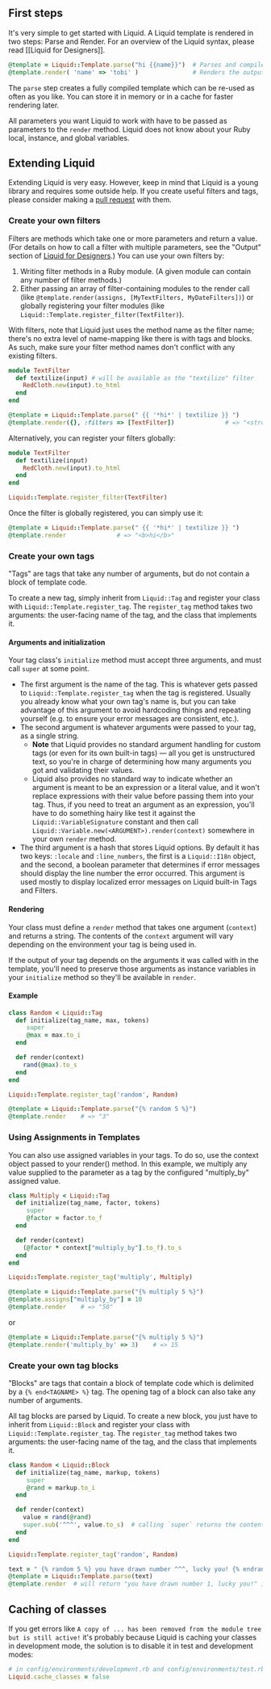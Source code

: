 ## First steps

It's very simple to get started with Liquid.  A Liquid template is rendered in
two steps: Parse and Render.  For an overview of the Liquid syntax, please read
[[Liquid for Designers]].

```ruby
@template = Liquid::Template.parse("hi {{name}}")  # Parses and compiles the template
@template.render( 'name' => 'tobi' )               # Renders the output => "hi tobi"
```

The `parse` step creates a fully compiled template which can be re-used as often
as you like.  You can store it in memory or in a cache for faster rendering
later.

All parameters you want Liquid to work with have to be passed as parameters to
the `render` method.  Liquid does not know about your Ruby local, instance, and
global variables.

## Extending Liquid

Extending Liquid is very easy.  However, keep in mind that Liquid is a young
library and requires some outside help.  If you create useful filters and tags,
please consider making a [pull request](https://github.com/Shopify/liquid/pulls)
with them.

### Create your own filters

Filters are methods which take one or more
parameters and return a value. (For details on how to call a filter with multiple parameters, see the "Output" section of [Liquid for Designers](./Liquid-for-Designers).) You can use your own filters by:

1. Writing filter methods in a Ruby module. (A given module can contain any number of filter methods.)
2. Either passing an array of filter-containing modules to the render call (like `@template.render(assigns,
[MyTextFilters, MyDateFilters])`) or globally registering your filter modules (like `Liquid::Template.register_filter(TextFilter)`). 

With filters, note that Liquid just uses the method name as the filter name; there's no extra level of name-mapping like there is with tags and blocks. As such, make sure your filter method names don't conflict with any existing filters. 

```ruby
module TextFilter
  def textilize(input) # will be available as the "textilize" filter
    RedCloth.new(input).to_html
  end
end
```

```ruby
@template = Liquid::Template.parse(" {{ '*hi*' | textilize }} ")
@template.render({}, :filters => [TextFilter])              # => "<strong>hi</strong>"
```

Alternatively, you can register your filters globally:

```ruby
module TextFilter
  def textilize(input)
    RedCloth.new(input).to_html
  end
end

Liquid::Template.register_filter(TextFilter)
```

Once the filter is globally registered, you can simply use it:

```ruby
@template = Liquid::Template.parse(" {{ '*hi*' | textilize }} ")
@template.render              # => "<b>hi</b>"
```

### Create your own tags

"Tags" are tags that take any number of arguments, but do not contain a block of template code. 

To create a new tag, simply inherit from `Liquid::Tag` and register your class
with `Liquid::Template.register_tag`. The `register_tag` method takes two arguments: the user-facing name of the tag, and the class that implements it.

#### Arguments and initialization

Your tag class's `initialize` method must accept three arguments, and must call `super` at some point. 

* The first argument is the name of the tag. This is whatever gets passed to `Liquid::Template.register_tag` when the tag is registered. Usually you already know what your own tag's name is, but you can take advantage of this argument to avoid hardcoding things and repeating yourself (e.g. to ensure your error messages are consistent, etc.). 
* The second argument is whatever arguments were passed to your tag, as a single string. 
    * **Note** that Liquid provides no standard argument handling for custom tags (or even for its own built-in tags) — all you get is unstructured text, so you're in charge of determining how many arguments you got and validating their values. 
    * Liquid also provides no standard way to indicate whether an argument is meant to be an expression or a literal value, and it won't replace expressions with their value before passing them into your tag. Thus, if you need to treat an argument as an expression, you'll have to do something hairy like test it against the `Liquid::VariableSignature` constant and then call `Liquid::Variable.new(<ARGUMENT>).render(context)` somewhere in your own `render` method. 
* The third argument is a hash that stores Liquid options. By default it has two keys: `:locale` and `:line_numbers`, the first is a `Liquid::I18n` object, and the second, a boolean parameter that determines if error messages should display the line number the error occurred. This argument is used mostly to display localized error messages on Liquid built-in Tags and Filters.

#### Rendering

Your class must define a `render` method that takes one argument (`context`) and returns a string. The contents of the `context` argument will vary depending on the environment your tag is being used in.

If the output of your tag depends on the arguments it was called with in the template, you'll need to preserve those arguments as instance variables in your `initialize` method so they'll be available in `render`.

#### Example

```ruby
class Random < Liquid::Tag
  def initialize(tag_name, max, tokens)
     super
     @max = max.to_i
  end

  def render(context)
    rand(@max).to_s
  end
end

Liquid::Template.register_tag('random', Random)
```

```ruby
@template = Liquid::Template.parse("{% random 5 %}")
@template.render    # => "3"
```

### Using Assignments in Templates

You can also use assigned variables in your tags. To do so, use the context object passed to your render() method. In this example, we multiply any value supplied to the parameter as a tag by the configured "multiply_by" assigned value.

```ruby
class Multiply < Liquid::Tag
  def initialize(tag_name, factor, tokens)
     super
     @factor = factor.to_f
  end

  def render(context)
    (@factor * context["multiply_by"].to_f).to_s
  end
end

Liquid::Template.register_tag('multiply', Multiply)
```

```ruby
@template = Liquid::Template.parse("{% multiply 5 %}")
@template.assigns["multiply_by"] = 10
@template.render    # => "50"
```
or
```ruby
@template = Liquid::Template.parse("{% multiply 5 %}")
@template.render('multiply_by' => 3)    # => 15
```


### Create your own tag blocks

"Blocks" are tags that contain a block of template code which is delimited by a `{% end<TAGNAME> %}` tag. The opening tag of a block can also take any number of arguments.

All tag blocks are parsed by Liquid.  To create a new block, you just have to
inherit from `Liquid::Block` and register your class with `Liquid::Template.register_tag`. The `register_tag` method takes two arguments: the user-facing name of the tag, and the class that implements it.

```ruby
class Random < Liquid::Block
  def initialize(tag_name, markup, tokens)
     super
     @rand = markup.to_i
  end

  def render(context)
    value = rand(@rand)
    super.sub('^^^', value.to_s)  # calling `super` returns the content of the block
  end
end

Liquid::Template.register_tag('random', Random)
```

```ruby
text = " {% random 5 %} you have drawn number ^^^, lucky you! {% endrandom %} "
@template = Liquid::Template.parse(text)
@template.render  # will return "you have drawn number 1, lucky you!" in 20% of cases
```

## Caching of classes

If you get errors like `A copy of ... has been removed from the module tree but is still active!` it's probably because Liquid is caching your classes in development mode, the solution is to disable it in test and development modes:

```ruby
# in config/environments/development.rb and config/environments/test.rb
Liquid.cache_classes = false
```